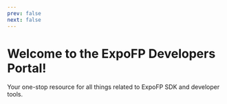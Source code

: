 ```yaml
---
prev: false
next: false
---
```

# Welcome to the ExpoFP Developers Portal! 

Your one-stop resource for all things related to ExpoFP SDK and developer tools. 
